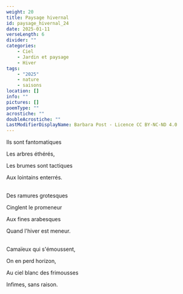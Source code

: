 ```yaml
---
weight: 20
title: Paysage hivernal
id: paysage_hivernal_24
date: 2025-01-11
verseLength: 6
divider: ""
categories:
    - Ciel
    - Jardin et paysage
    - Hiver
tags:
    - "2025"
    - nature
    - saisons
location: []
info: ""
pictures: []
poemType: ""
acrostiche: ""
doubleAcrostiche: ""
LastModifierDisplayName: Barbara Post - Licence CC BY-NC-ND 4.0
---
```

Ils sont fantomatiques

Les arbres éthérés,

Les brumes sont tactiques

Aux lointains enterrés.

 \
Des ramures grotesques

Cinglent le promeneur

Aux fines arabesques

Quand l'hiver est meneur.

 \
Camaïeux qui s'émoussent,

On en perd horizon,

Au ciel blanc des frimousses

Infimes, sans raison.
